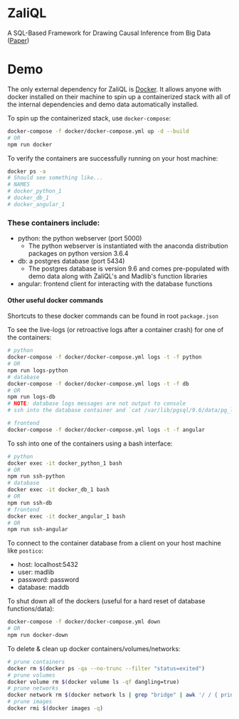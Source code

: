# ZaliQL
A SQL-Based Framework for Drawing Causal Inference from Big Data ([Paper](https://drive.google.com/file/d/0B5MQIp52G7ohc0NSSEl0V19yclk/view))

# Demo
The only external dependency for ZaliQL is [Docker](https://docs.docker.com/install/#supported-platforms). It allows anyone with docker installed on their machine to spin up a containerized stack with all of the internal dependencies and demo data automatically installed.


To spin up the containerized stack, use `docker-compose`:
```bash
docker-compose -f docker/docker-compose.yml up -d --build
# OR
npm run docker
```

To verify the containers are successfully running on your host machine:
```bash
docker ps -a
# Should see something like...
# NAMES
# docker_python_1
# docker_db_1
# docker_angular_1
```

### These containers include:
- python: the python webserver (port 5000)
  - The python webserver is instantiated with the anaconda distribution packages on python version 3.6.4
- db: a postgres database (port 5434)
  - The postgres database is version 9.6 and comes pre-populated with demo data along with ZaliQL's and Madlib's function libraries
- angular: frontend client for interacting with the database functions

#### Other useful docker commands
Shortcuts to these docker commands can be found in root `package.json`

To see the live-logs (or retroactive logs after a container crash) for one of the containers:
```bash
# python
docker-compose -f docker/docker-compose.yml logs -t -f python
# OR
npm run logs-python
# database
docker-compose -f docker/docker-compose.yml logs -t -f db
# OR
npm run logs-db
# NOTE: database logs messages are not output to console
# ssh into the database container and `cat /var/lib/pgsql/9.6/data/pg_log/logname.log`

# frontend
docker-compose -f docker/docker-compose.yml logs -t -f angular
```

To ssh into one of the containers using a bash interface:
```bash
# python
docker exec -it docker_python_1 bash
# OR
npm run ssh-python
# database
docker exec -it docker_db_1 bash
# OR
npm run ssh-db
# frontend
docker exec -it docker_angular_1 bash
# OR
npm run ssh-angular
```

To connect to the container database from a client on your host machine like `postico`:
- host: localhost:5432
- user: madlib
- password: password
- database: maddb

To shut down all of the dockers (useful for a hard reset of database functions/data):
```bash
docker-compose -f docker/docker-compose.yml down
# OR
npm run docker-down
```

To delete & clean up docker containers/volumes/networks:
```bash
# prune containers
docker rm $(docker ps -qa --no-trunc --filter "status=exited")
# prune volumes
docker volume rm $(docker volume ls -qf dangling=true)
# prune networks
docker network rm $(docker network ls | grep "bridge" | awk '/ / { print $1 }')
# prune images
docker rmi $(docker images -q)
```
